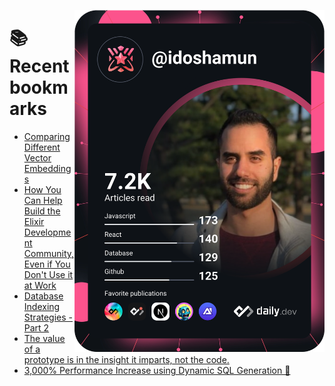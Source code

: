 <a href="https://app.daily.dev/idoshamun"><img src="https://raw.githubusercontent.com/idoshamun/idoshamun/devcard/devcard.svg" align='right' width="400" alt="Ido Shamun's Dev Card"/></a>

# 📚 Recent bookmarks
<!-- BOOKMARKS:START -->
- [Comparing Different Vector Embeddings](https://app.daily.dev/posts/eKwgijLdi?utm_source=rss&utm_medium=bookmarks&utm_campaign=28849d86070e4c099c877ab6837c61f0)
- [How You Can Help Build the Elixir Development Community, Even if You Don&#39;t Use it at Work](https://app.daily.dev/posts/SJMtkXNkx?utm_source=rss&utm_medium=bookmarks&utm_campaign=28849d86070e4c099c877ab6837c61f0)
- [Database Indexing Strategies - Part 2](https://app.daily.dev/posts/D205fUubz?utm_source=rss&utm_medium=bookmarks&utm_campaign=28849d86070e4c099c877ab6837c61f0)
- [The value of a prototype is in the insight it imparts, not the code.](https://app.daily.dev/posts/ynJgB6HcZ?utm_source=rss&utm_medium=bookmarks&utm_campaign=28849d86070e4c099c877ab6837c61f0)
- [3,000% Performance Increase using Dynamic SQL Generation 🚀](https://app.daily.dev/posts/URfH3A3wx?utm_source=rss&utm_medium=bookmarks&utm_campaign=28849d86070e4c099c877ab6837c61f0)
<!-- BOOKMARKS:END -->
